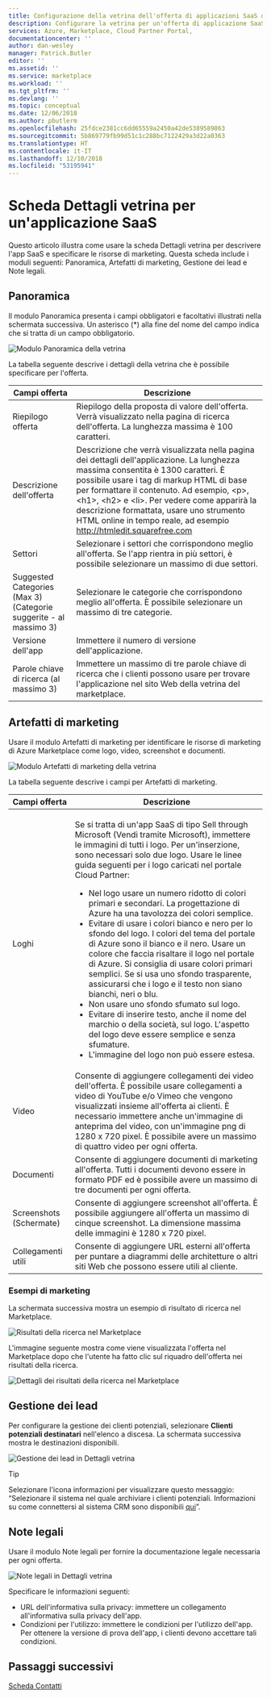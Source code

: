 ```yaml
---
title: Configurazione della vetrina dell'offerta di applicazioni SaaS di Azure | Microsoft Docs
description: Configurare la vetrina per un'offerta di applicazione SaaS in Azure Marketplace.
services: Azure, Marketplace, Cloud Partner Portal,
documentationcenter: ''
author: dan-wesley
manager: Patrick.Butler
editor: ''
ms.assetid: ''
ms.service: marketplace
ms.workload: ''
ms.tgt_pltfrm: ''
ms.devlang: ''
ms.topic: conceptual
ms.date: 12/06/2018
ms.author: pbutlerm
ms.openlocfilehash: 25fdce2381cc6dd65559a2450a42de5389589863
ms.sourcegitcommit: 5b869779fb99d51c1c288bc7122429a3d22a0363
ms.translationtype: HT
ms.contentlocale: it-IT
ms.lasthandoff: 12/10/2018
ms.locfileid: "53195941"
---
```

# <a name="saas-application-storefront-details-tab"></a>Scheda Dettagli vetrina per un'applicazione SaaS

Questo articolo illustra come usare la scheda Dettagli vetrina per descrivere l'app SaaS e specificare le risorse di marketing. Questa scheda include i moduli seguenti: Panoramica, Artefatti di marketing, Gestione dei lead e Note legali. 


## <a name="overview"></a>Panoramica

Il modulo Panoramica presenta i campi obbligatori e facoltativi illustrati nella schermata successiva. Un asterisco (*) alla fine del nome del campo indica che si tratta di un campo obbligatorio.

![Modulo Panoramica della vetrina](./media/saas-storefront-overview.png)

La tabella seguente descrive i dettagli della vetrina che è possibile specificare per l'offerta.

|  **Campi offerta**   |  **Descrizione**  |
|  ---------------   |  ---------------  |
|      Riepilogo offerta              |        Riepilogo della proposta di valore dell'offerta. Verrà visualizzato nella pagina di ricerca dell'offerta. La lunghezza massima è 100 caratteri.           |
|      Descrizione dell'offerta              |      Descrizione che verrà visualizzata nella pagina dei dettagli dell'applicazione. La lunghezza massima consentita è 1300 caratteri. È possibile usare i tag di markup HTML di base per formattare il contenuto. Ad esempio, &lt;p&gt;, &lt;h1&gt;, &lt;h2&gt; e &lt;li&gt;. Per vedere come apparirà la descrizione formattata, usare uno strumento HTML online in tempo reale, ad esempio http://htmledit.squarefree.com             |
|          Settori          |        Selezionare i settori che corrispondono meglio all'offerta. Se l'app rientra in più settori, è possibile selezionare un massimo di due settori.           |
|          Suggested Categories (Max 3) (Categorie suggerite - al massimo 3)         |        Selezionare le categorie che corrispondono meglio all'offerta. È possibile selezionare un massimo di tre categorie.           |
|           Versione dell'app         |        Immettere il numero di versione dell'applicazione.           |
|          Parole chiave di ricerca (al massimo 3)          |      Immettere un massimo di tre parole chiave di ricerca che i clienti possono usare per trovare l'applicazione nel sito Web della vetrina del marketplace.             |

## <a name="marketing-artifacts"></a>Artefatti di marketing

Usare il modulo Artefatti di marketing per identificare le risorse di marketing di Azure Marketplace come logo, video, screenshot e documenti.

![Modulo Artefatti di marketing della vetrina](./media/saas-storefront-artifacts.png)

La tabella seguente descrive i campi per Artefatti di marketing.

|  **Campi offerta**   |  **Descrizione**  |
|  ---------------   |  ---------------  |
|                    |                   |
|                    |                   |
|                    |                   |
|          Loghi          |        Se si tratta di un'app SaaS di tipo Sell through Microsoft (Vendi tramite Microsoft), immettere le immagini di tutti i logo. Per un'inserzione, sono necessari solo due logo. Usare le linee guida seguenti per i logo caricati nel portale Cloud Partner:<br><ul><li>Nel logo usare un numero ridotto di colori primari e secondari. La progettazione di Azure ha una tavolozza dei colori semplice. </li><li>Evitare di usare i colori bianco e nero per lo sfondo del logo. I colori del tema del portale di Azure sono il bianco e il nero. Usare un colore che faccia risaltare il logo nel portale di Azure. Si consiglia di usare colori primari semplici. Se si usa uno sfondo trasparente, assicurarsi che i logo e il testo non siano bianchi, neri o blu. </li><li>Non usare uno sfondo sfumato sul logo. </li><li>Evitare di inserire testo, anche il nome del marchio o della società, sul logo. L'aspetto del logo deve essere semplice e senza sfumature.</li><li>L'immagine del logo non può essere estesa.</li></ul>            |
|          Video          |         Consente di aggiungere collegamenti dei video dell'offerta. È possibile usare collegamenti a video di YouTube e/o Vimeo che vengono visualizzati insieme all'offerta ai clienti. È necessario immettere anche un'immagine di anteprima del video, con un'immagine png di 1280 x 720 pixel. È possibile avere un massimo di quattro video per ogni offerta.          |
|          Documenti          |          Consente di aggiungere documenti di marketing all'offerta. Tutti i documenti devono essere in formato PDF ed è possibile avere un massimo di tre documenti per ogni offerta.         |
|        Screenshots (Schermate)            |         Consente di aggiungere screenshot all'offerta. È possibile aggiungere all'offerta un massimo di cinque screenshot. La dimensione massima delle immagini è 1280 x 720 pixel.          |
|       Collegamenti utili             |       Consente di aggiungere URL esterni all'offerta per puntare a diagrammi delle architetture o altri siti Web che possono essere utili al cliente.            |

### <a name="marketing-examples"></a>Esempi di marketing

La schermata successiva mostra un esempio di risultato di ricerca nel Marketplace.

![Risultati della ricerca nel Marketplace](./media/saas-marketplace-search-result.png)

L'immagine seguente mostra come viene visualizzata l'offerta nel Marketplace dopo che l'utente ha fatto clic sul riquadro dell'offerta nei risultati della ricerca.

![Dettagli dei risultati della ricerca nel Marketplace](./media/saas-marketplace-search-result-details.png)

## <a name="lead-management"></a>Gestione dei lead

Per configurare la gestione dei clienti potenziali, selezionare **Clienti potenziali destinatari** nell'elenco a discesa. La schermata successiva mostra le destinazioni disponibili.

![Gestione dei lead in Dettagli vetrina](./media/saas-storefront-lead-destination.png)

>[!TIP] 
>Selezionare l'icona informazioni per visualizzare questo messaggio: “Selezionare il sistema nel quale archiviare i clienti potenziali. Informazioni su come connettersi al sistema CRM sono disponibili [qui](https://docs.microsoft.com/azure/marketplace/cloud-partner-portal-orig/cloud-partner-portal-get-customer-leads)”.

## <a name="legal"></a>Note legali

Usare il modulo Note legali per fornire la documentazione legale necessaria per ogni offerta.

![Note legali in Dettagli vetrina](./media/saas-storefront-lead-legal.png)

Specificare le informazioni seguenti:

- URL dell'informativa sulla privacy: immettere un collegamento all'informativa sulla privacy dell'app.
- Condizioni per l'utilizzo: immettere le condizioni per l'utilizzo dell'app. Per ottenere la versione di prova dell'app, i clienti devono accettare tali condizioni.

## <a name="next-steps"></a>Passaggi successivi

[Scheda Contatti](./cpp-contacts-tab.md)
